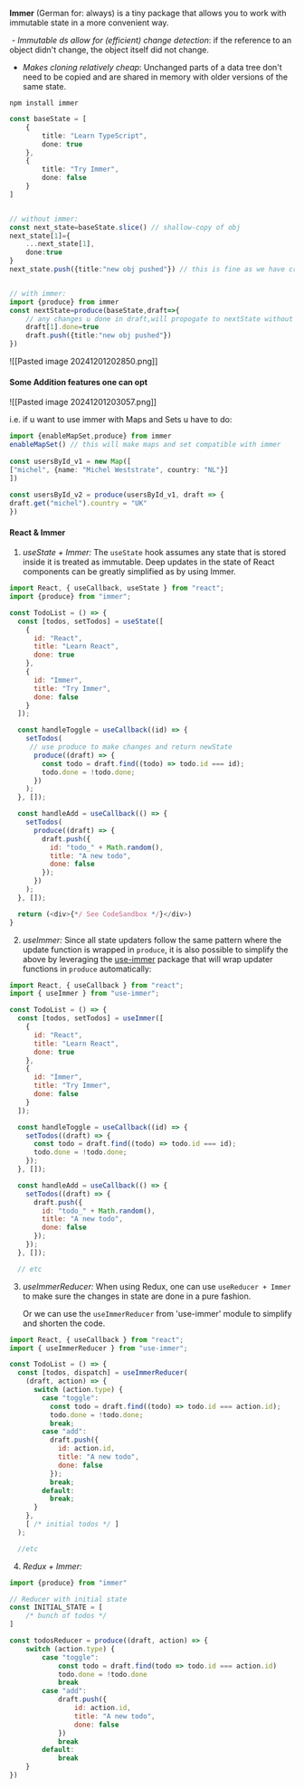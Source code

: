 []()**Immer** (German for: always) is a tiny package that allows you to work with immutable state in a more convenient way.

 - _Immutable ds allow for (efficient) change detection_: if the reference to an object didn't change, the object itself did not change. 
 
- _Makes cloning relatively cheap_: Unchanged parts of a data tree don't need to be copied and are shared in memory with older versions of the same state.

```shell
npm install immer
```

```ts
const baseState = [  
	{  
		title: "Learn TypeScript",  
		done: true  
	},  
	{  
		title: "Try Immer",  
		done: false  
	}  
]


// without immer:
const next_state=baseState.slice() // shallow-copy of obj
next_state[1]={
	...next_state[1],
	done:true
}
next_state.push({title:"new obj pushed"}) // this is fine as we have created the copy 1st


// with immer:
import {produce} from immer
const nextState=produce(baseState,draft=>{
	// any changes u done in draft,will propogate to nextState without mutating baseState
	draft[1].done=true
	draft.push({title:"new obj pushed"})
})

```

![[Pasted image 20241201202850.png]]

#### Some Addition features one can opt

![[Pasted image 20241201203057.png]]

i.e. if u want to use immer with Maps and Sets u have to do:

```ts
import {enableMapSet,produce} from immer
enableMapSet() // this will make maps and set compatible with immer
  
const usersById_v1 = new Map([  
["michel", {name: "Michel Weststrate", country: "NL"}]  
])  
  
const usersById_v2 = produce(usersById_v1, draft => {  
draft.get("michel").country = "UK"  
})
```

#### React & Immer

1. _useState + Immer:_ The `useState` hook assumes any state that is stored inside it is treated as immutable. Deep updates in the state of React components can be greatly simplified as by using Immer.

```js
import React, { useCallback, useState } from "react";
import {produce} from "immer";

const TodoList = () => {
  const [todos, setTodos] = useState([
    {
      id: "React",
      title: "Learn React",
      done: true
    },
    {
      id: "Immer",
      title: "Try Immer",
      done: false
    }
  ]);

  const handleToggle = useCallback((id) => {
    setTodos(
	 // use produce to make changes and return newState 
      produce((draft) => {
        const todo = draft.find((todo) => todo.id === id);
        todo.done = !todo.done;
      })
    );
  }, []);

  const handleAdd = useCallback(() => {
    setTodos(
      produce((draft) => {
        draft.push({
          id: "todo_" + Math.random(),
          title: "A new todo",
          done: false
        });
      })
    );
  }, []);

  return (<div>{*/ See CodeSandbox */}</div>)
}
```

2. _useImmer:_ Since all state updaters follow the same pattern where the update function is wrapped in `produce`, it is also possible to simplify the above by leveraging the [use-immer](https://www.npmjs.com/package/use-immer) package that will wrap updater functions in `produce` automatically:
   
```js
import React, { useCallback } from "react";
import { useImmer } from "use-immer";

const TodoList = () => {
  const [todos, setTodos] = useImmer([
    {
      id: "React",
      title: "Learn React",
      done: true
    },
    {
      id: "Immer",
      title: "Try Immer",
      done: false
    }
  ]);

  const handleToggle = useCallback((id) => {
    setTodos((draft) => {
      const todo = draft.find((todo) => todo.id === id);
      todo.done = !todo.done;
    });
  }, []);

  const handleAdd = useCallback(() => {
    setTodos((draft) => {
      draft.push({
        id: "todo_" + Math.random(),
        title: "A new todo",
        done: false
      });
    });
  }, []);

  // etc

```

3. _useImmerReducer:_ When using Redux, one can use `useReducer + Immer` to make sure the changes in state are done in a pure fashion.
   
   Or we can use the `useImmerReducer` from 'use-immer' module to simplify and shorten the code.

```js
import React, { useCallback } from "react";
import { useImmerReducer } from "use-immer";

const TodoList = () => {
  const [todos, dispatch] = useImmerReducer(
    (draft, action) => {
      switch (action.type) {
        case "toggle":
          const todo = draft.find((todo) => todo.id === action.id);
          todo.done = !todo.done;
          break;
        case "add":
          draft.push({
            id: action.id,
            title: "A new todo",
            done: false
          });
          break;
        default:
          break;
      }
    },
    [ /* initial todos */ ]
  );

  //etc
```

4. _Redux + Immer:_

```js
import {produce} from "immer"

// Reducer with initial state
const INITIAL_STATE = [
    /* bunch of todos */
]

const todosReducer = produce((draft, action) => {
    switch (action.type) {
        case "toggle":
            const todo = draft.find(todo => todo.id === action.id)
            todo.done = !todo.done
            break
        case "add":
            draft.push({
                id: action.id,
                title: "A new todo",
                done: false
            })
            break
        default:
            break
    }
})
```